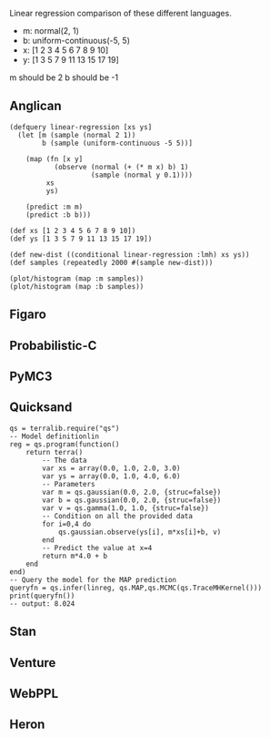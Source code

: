 Linear regression comparison of these different languages.

- m: normal(2, 1)
- b: uniform-continuous(-5, 5)
- x: [1 2 3 4 5 6  7  8  9  10]
- y: [1 3 5 7 9 11 13 15 17 19]

m should be 2
b should be -1

## Anglican
    (defquery linear-regression [xs ys]
      (let [m (sample (normal 2 1))
            b (sample (uniform-continuous -5 5))]
        
        (map (fn [x y] 
               (observe (normal (+ (* m x) b) 1) 
                        (sample (normal y 0.1)))) 
             xs 
             ys)
        
        (predict :m m)
        (predict :b b)))
    
    (def xs [1 2 3 4 5 6 7 8 9 10])
    (def ys [1 3 5 7 9 11 13 15 17 19])
    
    (def new-dist ((conditional linear-regression :lmh) xs ys))
    (def samples (repeatedly 2000 #(sample new-dist)))
    
    (plot/histogram (map :m samples))
    (plot/histogram (map :b samples))
    
## Figaro
## Probabilistic-C
## PyMC3
## Quicksand
    qs = terralib.require("qs")
    -- Model definitionlin
    reg = qs.program(function()
        return terra()
            -- The data
            var xs = array(0.0, 1.0, 2.0, 3.0)
            var ys = array(0.0, 1.0, 4.0, 6.0)
            -- Parameters
            var m = qs.gaussian(0.0, 2.0, {struc=false})
            var b = qs.gaussian(0.0, 2.0, {struc=false})
            var v = qs.gamma(1.0, 1.0, {struc=false})
            -- Condition on all the provided data
            for i=0,4 do
                qs.gaussian.observe(ys[i], m*xs[i]+b, v)
            end
            -- Predict the value at x=4
            return m*4.0 + b
        end
    end)
    -- Query the model for the MAP prediction
    queryfn = qs.infer(linreg, qs.MAP,qs.MCMC(qs.TraceMHKernel()))
    print(queryfn())
    -- output: 8.024

## Stan
## Venture
## WebPPL

## Heron



